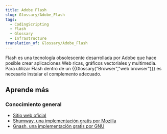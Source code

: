 ```yaml
---
title: Adobe Flash
slug: Glossary/Adobe_Flash
tags:
  - CodingScripting
  - Flash
  - Glossary
  - Infrastructure
translation_of: Glossary/Adobe_Flash
---
```

Flash es una tecnología obsolescente desarrollada por Adobe que hace posible crear aplicaciones Web ricas, gráficos vectoriales y multimedia. Para utilizar Flash dentro de un {{Glossary("Browser","web browser")}} es necesario instalar el complemento adecuado.

## Aprende más

### Conocimiento general

- [Sitio web oficial](https://www.adobe.com/products/flashruntimes.html)
- [Shumway, una implementación gratis por Mozilla](https://mozilla.github.io/shumway/)
- [Gnash, una implementación gratis por GNU](http://gnashdev.org/)
